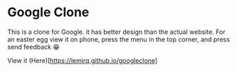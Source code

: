 # Google Clone
This is a clone for Google. it has better design than the actual website. For an easter egg view it on phone, press the menu in the top corner, and press send feedback 😁

View it (Here)[https://lemirq.github.io/googleclone]
